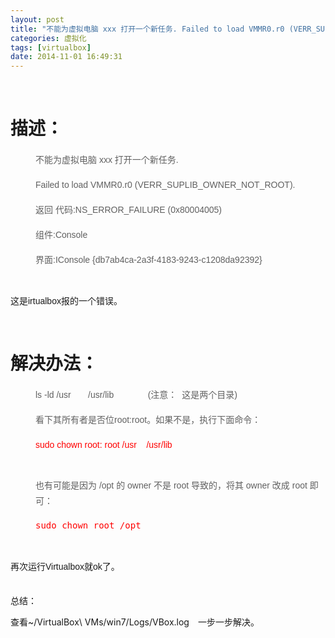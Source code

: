 ```yaml
---
layout: post
title: "不能为虚拟电脑 xxx 打开一个新任务. Failed to load VMMR0.r0 (VERR_SUPLIB_OWNER_NOT_ROOT). 返回 代码:NS_ERROR_FAIL"
categories: 虚拟化
tags: [virtualbox]
date: 2014-11-01 16:49:31
---
```


<div id="article_content" class="article_content">

<p><br>
</p>
<h1><a name="t0"></a>描述：</h1>
<blockquote style="margin:0 0 0 40px; border:none; padding:0px">
<p><span style="font-family:Arial; font-size:14px; line-height:26px">不能为虚拟电脑 xxx 打开一个新任务.</span></p>
<p><span style="font-family:Arial; font-size:14px; line-height:26px">Failed to load VMMR0.r0 (VERR_SUPLIB_OWNER_NOT_ROOT).</span></p>
<p><span style="font-family:Arial; font-size:14px; line-height:26px">返回 代码:NS_ERROR_FAILURE (0x80004005)</span></p>
<p><span style="font-family:Arial; font-size:14px; line-height:26px">组件:Console</span></p>
<p></p>
<p style="margin-top:0px; margin-bottom:0px; padding-top:0px; padding-bottom:0px; font-family:Arial; font-size:14px; line-height:26px">
界面:IConsole {db7ab4ca-2a3f-4183-9243-c1208da92392}</p>
</blockquote>
<p></p>
<p style="margin-top:0px; margin-bottom:0px; padding-top:0px; padding-bottom:0px; font-family:Arial; font-size:14px; line-height:26px">
<br>
</p>
<p style="margin-top:0px; margin-bottom:0px; padding-top:0px; padding-bottom:0px; font-family:Arial; font-size:14px; line-height:26px">
这是irtualbox报的一个错误。</p>
<p style="margin-top:0px; margin-bottom:0px; padding-top:0px; padding-bottom:0px; font-family:Arial; font-size:14px; line-height:26px">
<br>
</p>
<h1><a name="t1"></a>解决办法：</h1>
<blockquote style="margin:0 0 0 40px; border:none; padding:0px">
<p></p>
<p style="margin-top:0px; margin-bottom:0px; padding-top:0px; padding-bottom:0px; font-family:Arial; font-size:14px; line-height:26px">
ls -ld /usr &nbsp; &nbsp; &nbsp; /usr/lib &nbsp; &nbsp; &nbsp; &nbsp; &nbsp; &nbsp; &nbsp;(注意： &nbsp;这是两个目录)</p>
<p></p>
<p style="margin-top:0px; margin-bottom:0px; padding-top:0px; padding-bottom:0px; font-family:Arial; font-size:14px; line-height:26px">
看下其所有者是否位root:root。如果不是，执行下面命令：</p>
<p></p>
<p style="margin-top:0px; margin-bottom:0px; padding-top:0px; padding-bottom:0px; font-family:Arial; font-size:14px; line-height:26px">
<span style="color:#ff0000">sudo chown root: root /usr &nbsp; &nbsp;/usr/lib</span></p>
<p style="margin-top:0px; margin-bottom:0px; padding-top:0px; padding-bottom:0px; font-family:Arial; font-size:14px; line-height:26px">
<br>
</p>
</blockquote>
<blockquote style="margin:0 0 0 40px; border:none; padding:0px">
<p></p>
<p style="margin-top:0px; margin-bottom:0px; padding-top:0px; padding-bottom:0px; font-family:Arial; font-size:14px; line-height:26px">
</p>
<p style="line-height:25px; margin-top:0px; margin-bottom:10px; padding-top:0px; padding-bottom:0px; font-family:Arial,Helvetica,simsun,u5b8bu4f53; font-size:14px">
也有可能是因为 /opt 的 owner 不是 root 导致的，将其 owner 改成 root 即可：</p>
<p></p>
<p style="margin-top:0px; margin-bottom:0px; padding-top:0px; padding-bottom:0px; font-family:Arial; font-size:14px; line-height:26px">
</p>
<pre style="line-height:25px; font-size:14px"><span style="color:#ff0000">sudo chown root /opt</span></pre>
<p></p>
</blockquote>
<p></p>
<p style="margin-top:0px; margin-bottom:0px; padding-top:0px; padding-bottom:0px; font-family:Arial; font-size:14px; line-height:26px">
<br>
</p>
<p style="margin-top:0px; margin-bottom:0px; padding-top:0px; padding-bottom:0px; font-family:Arial; font-size:14px; line-height:26px">
再次运行Virtualbox就ok了。</p>
<br>


总结：

查看~/VirtualBox\ VMs/win7/Logs/VBox.log　一步一步解决。

</div>
